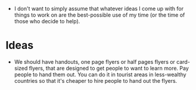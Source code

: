 
- I don't want to simply assume that whatever ideas I come up with for things to work on are the best-possible use of my time (or the time of those who decide to help).


# Ideas
- We should have handouts, one page flyers or half pages flyers or card-sized flyers, that are designed to get people to want to learn more. Pay people to hand them out. You can do it in tourist areas in less-wealthy countries so that it's cheaper to hire people to hand out the flyers.
